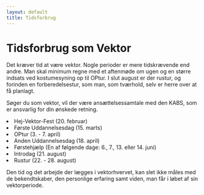 ```yaml
---
layout: default
title: Tidsforbrug
---
```


<h1>Tidsforbrug som Vektor</h1>

<div id="poster-image" style="background-image: url('/static/img/tidsforbrug.gif');">
</div>

<p>
Det kræver tid at være vektor. 
Nogle perioder er mere tidskrævende end andre. 
Man skal minimum regne med et aftenmøde om ugen og en større indsats ved kostumesyning op til OPtur.
I slut august er der rustur, og forinden en forberedelsestur, som man, som tværhold, selv er herre over at få planlagt.
</p>

<p>
Søger du som vektor, vil der være ansættelsessamtale med den KABS, som er ansvarlig for din ønskede retning.
</p>

<li>Hej-Vektor-Fest (20. februar)</li>
<li>Første Uddannelsesdag (15. marts)</li>
<li>OPtur (3. - 7. april)</li>
<li>Anden Uddannelsesdag (18. april)</li>
<li>Førstehjælp (En af følgende dage: 6., 7., 13. eller 14. juni)</li>
<li>Introdag (21. august) </li>
<li>Rustur (22. - 28. august)</li>

<p>
Den tid og det arbejde der lægges i vektorhvervet, kan slet ikke måles med de bekendtskaber, den personlige erfaring samt viden, man får i løbet af sin vektorperiode.
</p>
